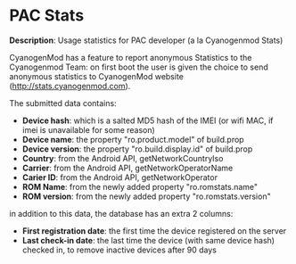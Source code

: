 PAC Stats
=========

**Description**: Usage statistics for PAC developer (a la Cyanogenmod Stats)

CyanogenMod has a feature to report anonymous Statistics to the Cyanogenmod Team: on first boot the user is given the choice to send anonymous statistics to CyanogenMod website (http://stats.cyanogenmod.com).


The submitted data contains:
* **Device hash**: which is a salted MD5 hash of the IMEI (or wifi MAC, if imei is unavailable for some reason)
* **Device name**: the property "ro.product.model" of build.prop
* **Device version**: the property "ro.build.display.id" of build.prop
* **Country**: from the Android API, getNetworkCountryIso
* **Carrier**: from the Android API, getNetworkOperatorName
* **Carier ID**: from the Android API, getNetworkOperator
* **ROM Name**: from the newly added property "ro.romstats.name"
* **ROM version**: from the newly added property "ro.romstats.version"

in addition to this data, the database has an extra 2 columns:
* **First registration date**: the first time the device registered on the server
* **Last check-in date**: the last time the device (with same device hash) checked in, to remove inactive devices after 90 days
